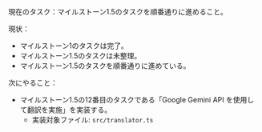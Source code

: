 現在のタスク：マイルストーン1.5のタスクを順番通りに進めること。

現状：
*   マイルストーン1のタスクは完了。
*   マイルストーン1.5のタスクは未整理。
*   マイルストーン1.5のタスクを順番通りに進めている。

次にやること：
*   マイルストーン1.5の12番目のタスクである「Google Gemini API を使用して翻訳を実施」を実装する。
    *   実装対象ファイル: `src/translator.ts`
